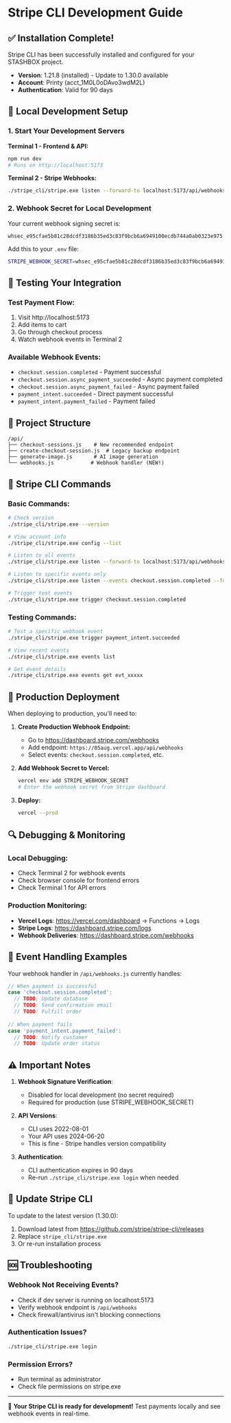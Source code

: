 # Stripe CLI Development Guide

## ✅ Installation Complete!

Stripe CLI has been successfully installed and configured for your STASHBOX project.

- **Version**: 1.21.8 (installed) - Update to 1.30.0 available
- **Account**: Printy (acct_1M0L0oDAvo3wdM2L)
- **Authentication**: Valid for 90 days

## 🔧 Local Development Setup

### 1. Start Your Development Servers

**Terminal 1 - Frontend & API:**
```bash
npm run dev
# Runs on http://localhost:5173
```

**Terminal 2 - Stripe Webhooks:**
```bash
./stripe_cli/stripe.exe listen --forward-to localhost:5173/api/webhooks
```

### 2. Webhook Secret for Local Development

Your current webhook signing secret is:
```
whsec_e95cfae5b81c28dcdf3186b35ed3c83f9bcb6a6949100ecdb744a0ab0323e975
```

Add this to your `.env` file:
```bash
STRIPE_WEBHOOK_SECRET=whsec_e95cfae5b81c28dcdf3186b35ed3c83f9bcb6a6949100ecdb744a0ab0323e975
```

## 🧪 Testing Your Integration

### Test Payment Flow:
1. Visit http://localhost:5173
2. Add items to cart
3. Go through checkout process
4. Watch webhook events in Terminal 2

### Available Webhook Events:
- `checkout.session.completed` - Payment successful
- `checkout.session.async_payment_succeeded` - Async payment completed
- `checkout.session.async_payment_failed` - Async payment failed
- `payment_intent.succeeded` - Direct payment successful
- `payment_intent.payment_failed` - Payment failed

## 📁 Project Structure

```
/api/
├── checkout-sessions.js    # New recommended endpoint
├── create-checkout-session.js  # Legacy backup endpoint
├── generate-image.js       # AI image generation
└── webhooks.js            # Webhook handler (NEW!)
```

## 🎯 Stripe CLI Commands

### Basic Commands:
```bash
# Check version
./stripe_cli/stripe.exe --version

# View account info
./stripe_cli/stripe.exe config --list

# Listen to all events
./stripe_cli/stripe.exe listen --forward-to localhost:5173/api/webhooks

# Listen to specific events only
./stripe_cli/stripe.exe listen --events checkout.session.completed --forward-to localhost:5173/api/webhooks

# Trigger test events
./stripe_cli/stripe.exe trigger checkout.session.completed
```

### Testing Commands:
```bash
# Test a specific webhook event
./stripe_cli/stripe.exe trigger payment_intent.succeeded

# View recent events
./stripe_cli/stripe.exe events list

# Get event details
./stripe_cli/stripe.exe events get evt_xxxxx
```

## 🚀 Production Deployment

When deploying to production, you'll need to:

1. **Create Production Webhook Endpoint:**
   - Go to https://dashboard.stripe.com/webhooks
   - Add endpoint: `https://05aug.vercel.app/api/webhooks`
   - Select events: `checkout.session.completed`, etc.

2. **Add Webhook Secret to Vercel:**
   ```bash
   vercel env add STRIPE_WEBHOOK_SECRET
   # Enter the webhook secret from Stripe dashboard
   ```

3. **Deploy:**
   ```bash
   vercel --prod
   ```

## 🔍 Debugging & Monitoring

### Local Debugging:
- Check Terminal 2 for webhook events
- Check browser console for frontend errors
- Check Terminal 1 for API errors

### Production Monitoring:
- **Vercel Logs**: https://vercel.com/dashboard → Functions → Logs
- **Stripe Logs**: https://dashboard.stripe.com/logs
- **Webhook Deliveries**: https://dashboard.stripe.com/webhooks

## 📝 Event Handling Examples

Your webhook handler in `/api/webhooks.js` currently handles:

```javascript
// When payment is successful
case 'checkout.session.completed':
  // TODO: Update database
  // TODO: Send confirmation email
  // TODO: Fulfill order
  
// When payment fails
case 'payment_intent.payment_failed':
  // TODO: Notify customer
  // TODO: Update order status
```

## ⚠️ Important Notes

1. **Webhook Signature Verification**: 
   - Disabled for local development (no secret required)
   - Required for production (use STRIPE_WEBHOOK_SECRET)

2. **API Versions**: 
   - CLI uses 2022-08-01
   - Your API uses 2024-06-20
   - This is fine - Stripe handles version compatibility

3. **Authentication**: 
   - CLI authentication expires in 90 days
   - Re-run `./stripe_cli/stripe.exe login` when needed

## 🔄 Update Stripe CLI

To update to the latest version (1.30.0):
1. Download latest from https://github.com/stripe/stripe-cli/releases
2. Replace `stripe_cli/stripe.exe`
3. Or re-run installation process

## 🆘 Troubleshooting

### Webhook Not Receiving Events?
- Check if dev server is running on localhost:5173
- Verify webhook endpoint is `/api/webhooks`
- Check firewall/antivirus isn't blocking connections

### Authentication Issues?
```bash
./stripe_cli/stripe.exe login
```

### Permission Errors?
- Run terminal as administrator
- Check file permissions on stripe.exe

---

🎉 **Your Stripe CLI is ready for development!** Test payments locally and see webhook events in real-time.